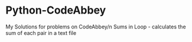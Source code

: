 # Python-CodeAbbey
My Solutions for problems on CodeAbbey/n
Sums in Loop - calculates the sum of each pair in a text file
